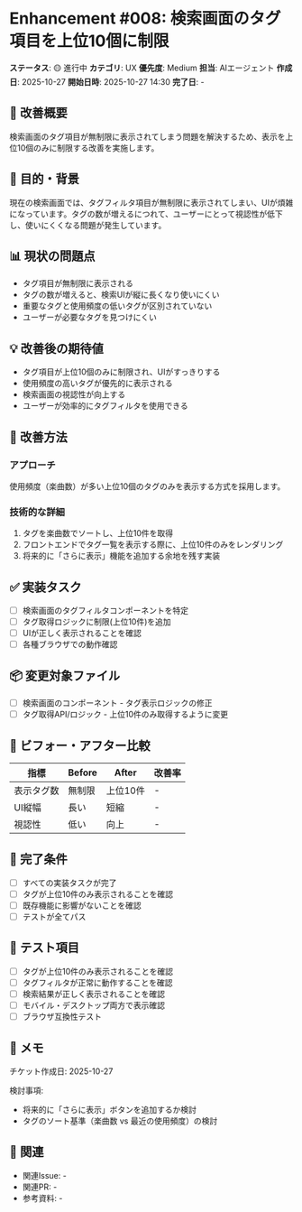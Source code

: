 # Enhancement #008: 検索画面のタグ項目を上位10個に制限

**ステータス**: 🟡 進行中
**カテゴリ**: UX
**優先度**: Medium
**担当**: AIエージェント
**作成日**: 2025-10-27
**開始日時**: 2025-10-27 14:30
**完了日**: -

## 🔧 改善概要

検索画面のタグ項目が無制限に表示されてしまう問題を解決するため、表示を上位10個のみに制限する改善を実施します。

## 🎯 目的・背景

現在の検索画面では、タグフィルタ項目が無制限に表示されてしまい、UIが煩雑になっています。タグの数が増えるにつれて、ユーザーにとって視認性が低下し、使いにくくなる問題が発生しています。

## 📊 現状の問題点

- タグ項目が無制限に表示される
- タグの数が増えると、検索UIが縦に長くなり使いにくい
- 重要なタグと使用頻度の低いタグが区別されていない
- ユーザーが必要なタグを見つけにくい

## 💡 改善後の期待値

- タグ項目が上位10個のみに制限され、UIがすっきりする
- 使用頻度の高いタグが優先的に表示される
- 検索画面の視認性が向上する
- ユーザーが効率的にタグフィルタを使用できる

## 🔧 改善方法

### アプローチ
使用頻度（楽曲数）が多い上位10個のタグのみを表示する方式を採用します。

### 技術的な詳細
1. タグを楽曲数でソートし、上位10件を取得
2. フロントエンドでタグ一覧を表示する際に、上位10件のみをレンダリング
3. 将来的に「さらに表示」機能を追加する余地を残す実装

## ✅ 実装タスク

- [ ] 検索画面のタグフィルタコンポーネントを特定
- [ ] タグ取得ロジックに制限(上位10件)を追加
- [ ] UIが正しく表示されることを確認
- [ ] 各種ブラウザでの動作確認

## 📦 変更対象ファイル

- [ ] 検索画面のコンポーネント - タグ表示ロジックの修正
- [ ] タグ取得API/ロジック - 上位10件のみ取得するように変更

## 🧪 ビフォー・アフター比較

| 指標 | Before | After | 改善率 |
|------|--------|-------|--------|
| 表示タグ数 | 無制限 | 上位10件 | - |
| UI縦幅 | 長い | 短縮 | - |
| 視認性 | 低い | 向上 | - |

## 🎯 完了条件

- [ ] すべての実装タスクが完了
- [ ] タグが上位10件のみ表示されることを確認
- [ ] 既存機能に影響がないことを確認
- [ ] テストが全てパス

## 🧪 テスト項目

- [ ] タグが上位10件のみ表示されることを確認
- [ ] タグフィルタが正常に動作することを確認
- [ ] 検索結果が正しく表示されることを確認
- [ ] モバイル・デスクトップ両方で表示確認
- [ ] ブラウザ互換性テスト

## 📝 メモ

チケット作成日: 2025-10-27

検討事項:
- 将来的に「さらに表示」ボタンを追加するか検討
- タグのソート基準（楽曲数 vs 最近の使用頻度）の検討

## 🔗 関連

- 関連Issue: -
- 関連PR: -
- 参考資料: -
